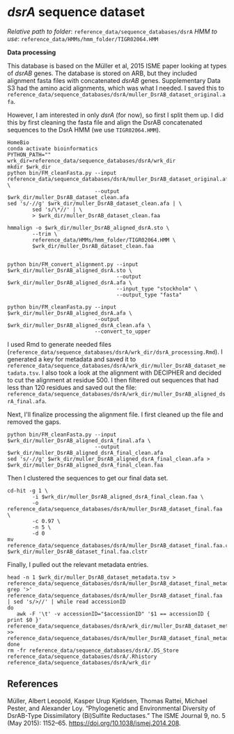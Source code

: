 # *dsrA* sequence dataset

*Relative path to folder*: `reference_data/sequence_databases/dsrA`
*HMM to use*: `reference_data/HMMs/hmm_folder/TIGR02064.HMM`


**Data processing**

This database is based on the Müller et al, 2015 ISME paper looking at types of *dsrAB* genes.
The database is stored on ARB, but they included alignment fasta files with concatenated *dsrAB* genes.
Supplementary Data S3 had the amino acid alignments, which was what I needed.
I saved this to `reference_data/sequence_databases/dsrA/muller_DsrAB_dataset_original.afa`.

However, I am interested in only *dsrA* (for now), so first I split them up.
I did this by first cleaning the fasta file and align the DsrAB concatenated sequences to the DsrA HMM (we use `TIGR02064.HMM`).

```
HomeBio
conda activate bioinformatics
PYTHON_PATH=""
wrk_dir=reference_data/sequence_databases/dsrA/wrk_dir
mkdir $wrk_dir
python bin/FM_cleanFasta.py --input reference_data/sequence_databases/dsrA/muller_DsrAB_dataset_original.afa \
                            --output $wrk_dir/muller_DsrAB_dataset_clean.afa
sed 's/-//g' $wrk_dir/muller_DsrAB_dataset_clean.afa | \
        sed 's/\*//' | \
        > $wrk_dir/muller_DsrAB_dataset_clean.faa

hmmalign -o $wrk_dir/muller_DsrAB_aligned_dsrA.sto \
        --trim \
        reference_data/HMMs/hmm_folder/TIGR02064.HMM \
        $wrk_dir/muller_DsrAB_dataset_clean.faa


python bin/FM_convert_alignment.py --input $wrk_dir/muller_DsrAB_aligned_dsrA.sto \
                                   --output $wrk_dir/muller_DsrAB_aligned_dsrA.afa \
                                   --input_type "stockholm" \
                                   --output_type "fasta"
                                   
python bin/FM_cleanFasta.py --input $wrk_dir/muller_DsrAB_aligned_dsrA.afa \
                            --output $wrk_dir/muller_DsrAB_aligned_dsrA_clean.afa \
                            --convert_to_upper

```

I used Rmd to generate needed files (`reference_data/sequence_databases/dsrA/wrk_dir/dsrA_processing.Rmd`).
I generated a key for metadata and saved it to `reference_data/sequence_databases/dsrA/wrk_dir/muller_DsrAB_dataset_metadata.tsv`.
I also took a look at the alignment with DECIPHER and decided to cut the alignment at residue 500.
I then filtered out sequences that had less than 120 residues and saved out the file: `reference_data/sequence_databases/dsrA/wrk_dir/muller_DsrAB_aligned_dsrA_final.afa`.

Next, I'll finalize processing the alignment file.
I first cleaned up the file and removed the gaps.

```
python bin/FM_cleanFasta.py --input $wrk_dir/muller_DsrAB_aligned_dsrA_final.afa \
                            --output $wrk_dir/muller_DsrAB_aligned_dsrA_final_clean.afa
sed 's/-//g' $wrk_dir/muller_DsrAB_aligned_dsrA_final_clean.afa > $wrk_dir/muller_DsrAB_aligned_dsrA_final_clean.faa
```

Then I clustered the sequences to get our final data set.

```
cd-hit -g 1 \
        -i $wrk_dir/muller_DsrAB_aligned_dsrA_final_clean.faa \
        -o reference_data/sequence_databases/dsrA/muller_DsrAB_dataset_final.faa \
        -c 0.97 \
        -n 5 \
        -d 0
mv reference_data/sequence_databases/dsrA/muller_DsrAB_dataset_final.faa.clstr $wrk_dir/muller_DsrAB_dataset_final.faa.clstr
```

Finally, I pulled out the relevant metadata entries.

```
head -n 1 $wrk_dir/muller_DsrAB_dataset_metadata.tsv > reference_data/sequence_databases/dsrA/muller_DsrAB_dataset_final_metadata.tsv
grep '>' reference_data/sequence_databases/dsrA/muller_DsrAB_dataset_final.faa | sed 's/>//' | while read accessionID
do
   awk -F '\t' -v accessionID="$accessionID" '$1 == accessionID { print $0 }' reference_data/sequence_databases/dsrA/wrk_dir/muller_DsrAB_dataset_metadata.tsv >> reference_data/sequence_databases/dsrA/muller_DsrAB_dataset_final_metadata.tsv
done
rm -fr reference_data/sequence_databases/dsrA/.DS_Store reference_data/sequence_databases/dsrA/.Rhistory reference_data/sequence_databases/dsrA/wrk_dir
```


## References

Müller, Albert Leopold, Kasper Urup Kjeldsen, Thomas Rattei, Michael Pester, and Alexander Loy. “Phylogenetic and Environmental Diversity of DsrAB-Type Dissimilatory (Bi)Sulfite Reductases.” The ISME Journal 9, no. 5 (May 2015): 1152–65. https://doi.org/10.1038/ismej.2014.208.
